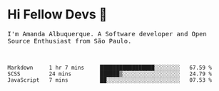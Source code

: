 # Hi Fellow Devs :wave:
   
<p>
  <samp>
    I'm Amanda Albuquerque. A Software developer and Open Source Enthusiast from São Paulo.
  </samp>

  
<!--   [![Twitter Follow](https://img.shields.io/twitter/follow/alalbux?style=social)](https://www.twitter.com/alalbux)
  [![Linkedin Badge](https://img.shields.io/badge/-alalbux-blue?style=flat-square&logo=Linkedin&logoColor=white&link=https://www.linkedin.com/in/alalbux/)](https://www.linkedin.com/in/alalbux/)
  [![Medium Badge](https://img.shields.io/badge/-alalbux-black?style=flat-square&logo=Medium&logoColor=white&link=https://medium.com/@alalbux)](https://medium.com/@alalbux) -->
</p>

  <br/>
  

<!--START_SECTION:waka-->
```text
Markdown     1 hr 7 mins     █████████████████░░░░░░░░   67.59 % 
SCSS         24 mins         ██████▒░░░░░░░░░░░░░░░░░░   24.79 % 
JavaScript   7 mins          ██░░░░░░░░░░░░░░░░░░░░░░░   07.53 % 
```
<!--END_SECTION:waka-->

